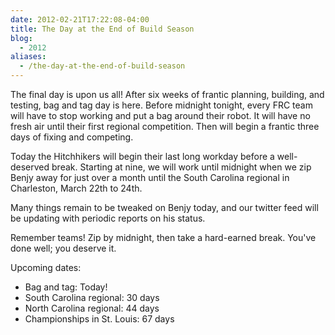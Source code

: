 ```yaml
---
date: 2012-02-21T17:22:08-04:00
title: The Day at the End of Build Season
blog:
  - 2012
aliases:
  - /the-day-at-the-end-of-build-season
---
```


The final day is upon us all! After six weeks of frantic planning, building, and
testing, bag and tag day is here. Before midnight tonight, every FRC team will
have to stop working and put a bag around their robot. It will have no fresh air
until their first regional competition. Then will begin a frantic three days of
fixing and competing.

Today the Hitchhikers will begin their last long workday before a well-deserved
break. Starting at nine, we will work until midnight when we zip Benjy away for
just over a month until the South Carolina regional in Charleston, March 22th to
24th.

Many things remain to be tweaked on Benjy today, and our twitter feed will be
updating with periodic reports on his status.

Remember teams! Zip by midnight, then take a hard-earned break. You've done
well; you deserve it.

Upcoming dates:

+ Bag and tag: Today!
+ South Carolina regional: 30 days
+ North Carolina regional: 44 days
+ Championships in St. Louis: 67 days
